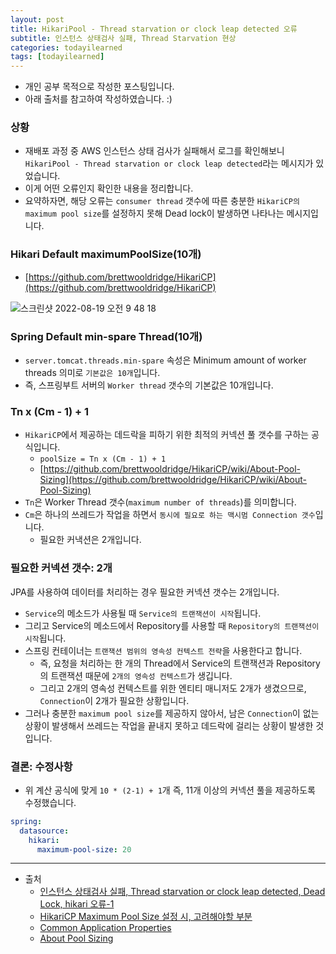 ```yaml
---
layout: post
title: HikariPool - Thread starvation or clock leap detected 오류
subtitle: 인스턴스 상태검사 실패, Thread Starvation 현상
categories: todayilearned
tags: [todayilearned]
---
```


- 개인 공부 목적으로 작성한 포스팅입니다.
- 아래 출처를 참고하여 작성하였습니다. :)

### 상황

- 재배포 과정 중 AWS 인스턴스 상태 검사가 실패해서 로그를 확인해보니 `HikariPool - Thread starvation or clock leap detected`라는 메시지가 있었습니다.
- 이게 어떤 오류인지 확인한 내용을 정리합니다.
- 요약하자면, 해당 오류는 `consumer thread` 갯수에 따른 충분한 `HikariCP의 maximum pool size`를 설정하지 못해 Dead lock이 발생하면 나타나는 메시지입니다.

### Hikari Default maximumPoolSize(10개)

- [https://github.com/brettwooldridge/HikariCP](https://github.com/brettwooldridge/HikariCP)

![스크린샷 2022-08-19 오전 9 48 18](https://user-images.githubusercontent.com/75410527/185521560-86751ca2-50fa-400c-9aac-39c66ae6d224.png)

### Spring Default min-spare Thread(10개)

- `server.tomcat.threads.min-spare` 속성은 Minimum amount of worker threads 의미로 `기본값은 10개`입니다.
- 즉, 스프링부트 서버의 `Worker thread` 갯수의 기본값은 10개입니다.

### Tn x (Cm - 1) + 1

- `HikariCP`에서 제공하는 데드락을 피하기 위한 최적의 커넥션 풀 갯수를 구하는 공식입니다.
  - `poolSize = Tn x (Cm - 1) + 1`
  - [https://github.com/brettwooldridge/HikariCP/wiki/About-Pool-Sizing](https://github.com/brettwooldridge/HikariCP/wiki/About-Pool-Sizing)
- `Tn`은 Worker Thread 갯수(`maximum number of threads`)를 의미합니다.
- `Cm`은 하나의 쓰레드가 작업을 하면서 `동시에 필요로 하는 맥시멈 Connection 갯수`입니다.
  - 필요한 커낵션은 2개입니다.

### 필요한 커넥션 갯수: 2개

JPA를 사용하여 데이터를 처리하는 경우 필요한 커넥션 갯수는 2개입니다.

- `Service`의 메소드가 사용될 때 `Service의 트랜잭션이 시작`됩니다.
- 그리고 Service의 메소드에서 Repository를 사용할 때 `Repository의 트랜잭션이 시작`됩니다.
- 스프링 컨테이너는 `트랜잭션 범위의 영속성 컨텍스트 전략`을 사용한다고 합니다.
  - 즉, 요청을 처리하는 한 개의 Thread에서 Service의 트랜잭션과 Repository의 트랜잭션 때문에 `2개의 영속성 컨텍스트`가 생깁니다.
  - 그리고 2개의 영속성 컨텍스트를 위한 엔티티 매니저도 2개가 생겼으므로, `Connection`이 2개가 필요한 상황입니다.
- 그러나 충분한 `maximum pool size`를 제공하지 않아서, 남은 `Connection`이 없는 상황이 발생해서 쓰레드는 작업을 끝내지 못하고 데드락에 걸리는 상황이 발생한 것입니다.

### 결론: 수정사항

- 위 계산 공식에 맞게 `10 * (2-1) + 1`개 즉, 11개 이상의 커넥션 풀을 제공하도록 수정했습니다.

```yml
spring:
  datasource:
    hikari:
      maximum-pool-size: 20
```

---

- 출처
  - [인스턴스 상태검사 실패, Thread starvation or clock leap detected, Dead Lock, hikari 오류-1](https://velog.io/@mbsik6082/Thread-starvation-or-clock-leap-detected-Dead-Lock-hikari-%EC%98%A4%EB%A5%98)
  - [HikariCP Maximum Pool Size 설정 시, 고려해야할 부분](https://jaehun2841.github.io/2020/01/27/2020-01-27-hikaricp-maximum-pool-size-tuning/)
  - [Common Application Properties](https://docs.spring.io/spring-boot/docs/current/reference/html/application-properties.html#appendix.application-properties.core)
  - [About Pool Sizing](https://github.com/brettwooldridge/HikariCP/wiki/About-Pool-Sizing#pool-locking)
